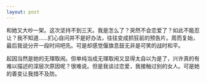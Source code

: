```yaml
---
layout: post
---
```

和她又大吵一架。这次坚持不到三天。我是怎么了？突然不会恋爱了？如此不能忍让？我不知道……扪心自问并不是好办法，往往变成抓狂前的预告片。周而复始，最后我说分开一段时间吧先。可是却感觉偃旗息鼓无非是可笑的战时和平。

起因当然是她的无理取闹。但单纯当成无理取闹又显得太自以为是了，兴许真的有难以描述的深层次原因呢？很难说。但是我谈过恋爱，我接触过别的女人。可是她的善变让我措不及防。
